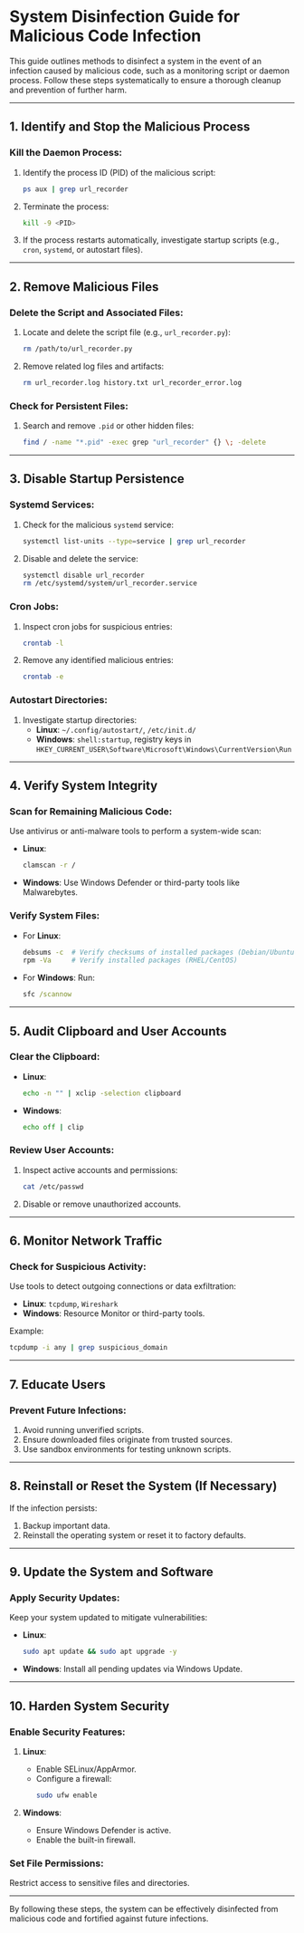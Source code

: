 # System Disinfection Guide for Malicious Code Infection

This guide outlines methods to disinfect a system in the event of an infection caused by malicious code, such as a monitoring script or daemon process. Follow these steps systematically to ensure a thorough cleanup and prevention of further harm.

---

## 1. Identify and Stop the Malicious Process

### Kill the Daemon Process:
1. Identify the process ID (PID) of the malicious script:
   ```bash
   ps aux | grep url_recorder
   ```
2. Terminate the process:
   ```bash
   kill -9 <PID>
   ```

3. If the process restarts automatically, investigate startup scripts (e.g., `cron`, `systemd`, or autostart files).

---

## 2. Remove Malicious Files

### Delete the Script and Associated Files:
1. Locate and delete the script file (e.g., `url_recorder.py`):
   ```bash
   rm /path/to/url_recorder.py
   ```
2. Remove related log files and artifacts:
   ```bash
   rm url_recorder.log history.txt url_recorder_error.log
   ```

### Check for Persistent Files:
1. Search and remove `.pid` or other hidden files:
   ```bash
   find / -name "*.pid" -exec grep "url_recorder" {} \; -delete
   ```

---

## 3. Disable Startup Persistence

### Systemd Services:
1. Check for the malicious `systemd` service:
   ```bash
   systemctl list-units --type=service | grep url_recorder
   ```
2. Disable and delete the service:
   ```bash
   systemctl disable url_recorder
   rm /etc/systemd/system/url_recorder.service
   ```

### Cron Jobs:
1. Inspect cron jobs for suspicious entries:
   ```bash
   crontab -l
   ```
2. Remove any identified malicious entries:
   ```bash
   crontab -e
   ```

### Autostart Directories:
1. Investigate startup directories:
   - **Linux**: `~/.config/autostart/`, `/etc/init.d/`
   - **Windows**: `shell:startup`, registry keys in `HKEY_CURRENT_USER\Software\Microsoft\Windows\CurrentVersion\Run`

---

## 4. Verify System Integrity

### Scan for Remaining Malicious Code:
Use antivirus or anti-malware tools to perform a system-wide scan:
- **Linux**:
  ```bash
  clamscan -r /
  ```
- **Windows**: Use Windows Defender or third-party tools like Malwarebytes.

### Verify System Files:
- For **Linux**:
  ```bash
  debsums -c  # Verify checksums of installed packages (Debian/Ubuntu)
  rpm -Va     # Verify installed packages (RHEL/CentOS)
  ```
- For **Windows**:
  Run:
  ```cmd
  sfc /scannow
  ```

---

## 5. Audit Clipboard and User Accounts

### Clear the Clipboard:
- **Linux**:
  ```bash
  echo -n "" | xclip -selection clipboard
  ```
- **Windows**:
  ```cmd
  echo off | clip
  ```

### Review User Accounts:
1. Inspect active accounts and permissions:
   ```bash
   cat /etc/passwd
   ```
2. Disable or remove unauthorized accounts.

---

## 6. Monitor Network Traffic

### Check for Suspicious Activity:
Use tools to detect outgoing connections or data exfiltration:
- **Linux**: `tcpdump`, `Wireshark`
- **Windows**: Resource Monitor or third-party tools.

Example:
```bash
tcpdump -i any | grep suspicious_domain
```

---

## 7. Educate Users

### Prevent Future Infections:
1. Avoid running unverified scripts.
2. Ensure downloaded files originate from trusted sources.
3. Use sandbox environments for testing unknown scripts.

---

## 8. Reinstall or Reset the System (If Necessary)

If the infection persists:
1. Backup important data.
2. Reinstall the operating system or reset it to factory defaults.

---

## 9. Update the System and Software

### Apply Security Updates:
Keep your system updated to mitigate vulnerabilities:
- **Linux**:
  ```bash
  sudo apt update && sudo apt upgrade -y
  ```
- **Windows**: Install all pending updates via Windows Update.

---

## 10. Harden System Security

### Enable Security Features:
1. **Linux**:
   - Enable SELinux/AppArmor.
   - Configure a firewall:
     ```bash
     sudo ufw enable
     ```

2. **Windows**:
   - Ensure Windows Defender is active.
   - Enable the built-in firewall.

### Set File Permissions:
Restrict access to sensitive files and directories.

---

By following these steps, the system can be effectively disinfected from malicious code and fortified against future infections.
